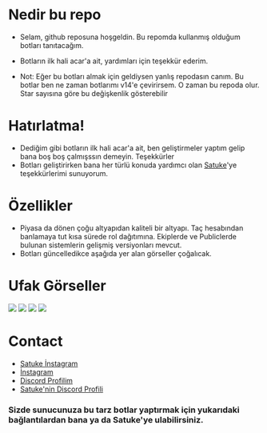 # Nedir bu repo

* Selam, github reposuna hoşgeldin. Bu repomda kullanmış olduğum botları tanıtacağım.
* Botların ilk hali acar'a ait, yardımları için teşekkür ederim.

* Not: Eğer bu botları almak için geldiysen yanlış repodasın canım. Bu botlar ben ne zaman botlarımı v14'e çevirirsem.
O zaman bu repoda olur. Star sayısına göre bu değişkenlik gösterebilir


# Hatırlatma!
* Dediğim gibi botların ilk hali acar'a ait, ben geliştirmeler yaptım gelip bana boş boş çalmışssın demeyin. Teşekkürler
* Botları geliştirirken bana her türlü konuda yardımcı olan [Satuke](https://github.com/TheSatuke)'ye teşekkürlerimi sunuyorum.

# Özellikler

* Piyasa da dönen çoğu altyapıdan kaliteli bir altyapı. Taç hesabından banlamaya tut kısa sürede rol dağıtımına. Ekiplerde ve Publiclerde bulunan sistemlerin gelişmiş
versiyonları mevcut.
* Botları güncelledikce aşağıda yer alan görseller çoğalıcak.

# Ufak Görseller
<img src="https://cdn.discordapp.com/attachments/980446129961435136/1001851502970818600/unknown.png">
<img src="https://cdn.discordapp.com/attachments/980446129961435136/1001851661809106975/unknown.png">
<img src="https://cdn.discordapp.com/attachments/1001225219895218307/1001851792381984798/unknown.png">
<img src="https://cdn.discordapp.com/attachments/1001225219895218307/1001851983067631767/unknown.png">

# Contact
* [Satuke İnstagram](https://instagram.com/satukecim)
* [İnstagram](https://instagram.com/axiomacim)
* [Discord Profilim](https://discord.com/users/418081929980674070)
* [Satuke'nin Discord Profili](https://discord.com/users/707325480378040430)

### Sizde sunucunuza bu tarz botlar yaptırmak için yukarıdaki bağlantılardan bana ya da Satuke'ye ulabilirsiniz.
